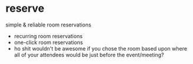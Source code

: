 reserve
=======

simple &amp; reliable room reservations

- recurring room reservations
- one-click room reservations
- ho shit wouldn't be awesome if you chose the room based upon where all of your attendees would be just before the event/meeting?
